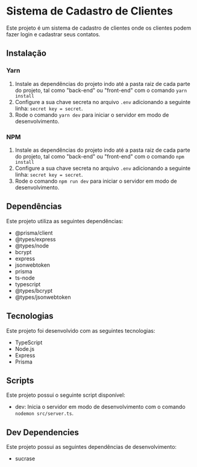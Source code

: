 # Sistema de Cadastro de Clientes
Este projeto é um sistema de cadastro de clientes onde os clientes podem fazer login e cadastrar seus contatos.

## Instalação

### Yarn
1. Instale as dependências do projeto indo até a pasta raiz de cada parte do projeto, tal como "back-end" ou "front-end" com o comando `yarn install`
2. Configure a sua chave secreta no arquivo `.env` adicionando a seguinte linha: `secret key = secret`.
3. Rode o comando `yarn dev` para iniciar o servidor em modo de desenvolvimento.

### NPM
1. Instale as dependências do projeto indo até a pasta raiz de cada parte do projeto, tal como "back-end" ou "front-end" com o comando `npm install`
2. Configure a sua chave secreta no arquivo `.env` adicionando a seguinte linha: `secret key = secret`.
3. Rode o comando `npm run dev` para iniciar o servidor em modo de desenvolvimento.

## Dependências
Este projeto utiliza as seguintes dependências:
- @prisma/client
- @types/express
- @types/node
- bcrypt
- express
- jsonwebtoken
- prisma
- ts-node
- typescript
- @types/bcrypt
- @types/jsonwebtoken

## Tecnologias
Este projeto foi desenvolvido com as seguintes tecnologias:
- TypeScript
- Node.js
- Express
- Prisma

## Scripts
Este projeto possui o seguinte script disponível:
- dev: Inicia o servidor em modo de desenvolvimento com o comando `nodemon src/server.ts`.

## Dev Dependencies
Este projeto possui as seguintes dependências de desenvolvimento:
- sucrase